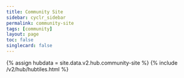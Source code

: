 ```yaml
---
title: Community Site
sidebar: cyclr_sidebar
permalink: community-site
tags: [community]
layout: page
toc: false
singlecard: false
---
```

{% assign hubdata = site.data.v2.hub.community-site %}
{% include /v2/hub/hubtiles.html %}
